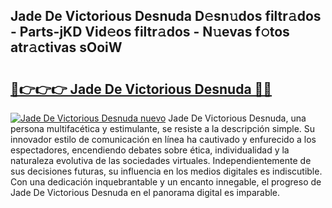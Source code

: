 ## Jade De Victorious Desnuda D𝚎sn𝚞dos filtr𝚊dos - Parts-jKD Vid𝚎os filtr𝚊dos - N𝚞evas f𝚘tos atr𝚊ctivas sOoiW

# <h2><a href="http://mbb1c4.tromn.icu/?c=Jade+De+Victorious+Desnuda">🔗👉👉👉 Jade De Victorious Desnuda 🔗🔗</a></h2>

[![Jade De Victorious Desnuda nuevo](https://i.imgur.com/pEAQMta.gif)](http://mbb1c4.tromn.icu/?c=Jade+De+Victorious+Desnuda)
Jade De Victorious Desnuda, una persona multifacética y estimulante, se resiste a la descripción simple. Su innovador estilo de comunicación en línea ha cautivado y enfurecido a los espectadores, encendiendo debates sobre ética, individualidad y la naturaleza evolutiva de las sociedades virtuales. Independientemente de sus decisiones futuras, su influencia en los medios digitales es indiscutible. Con una dedicación inquebrantable y un encanto innegable, el progreso de Jade De Victorious Desnuda en el panorama digital es imparable.
